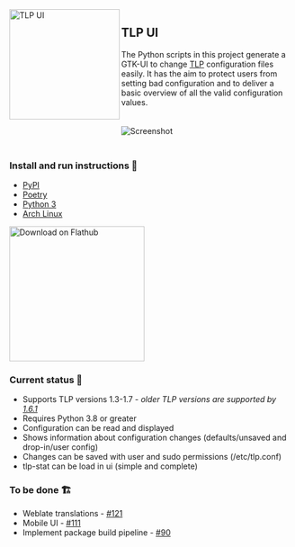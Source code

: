 
<img src="https://raw.githubusercontent.com/d4nj1/TLPUI/master/tlpui/icons/themeable/hicolor/scalable/apps/tlpui.svg" align="left" alt="TLP UI" width="196px">

## TLP UI

The Python scripts in this project generate a GTK-UI to change [TLP](https://github.com/linrunner/TLP) configuration files easily.
It has the aim to protect users from setting bad configuration and to deliver a basic overview of all the valid configuration values.

<img src="https://raw.githubusercontent.com/d4nj1/TLPUI/master/screenshot.png" alt="Screenshot" vspace="20px">

### Install and run instructions :ledger:

* [PyPI](https://github.com/d4nj1/TLPUI/blob/master/docs/INSTALL.md#pypi)
* [Poetry](https://github.com/d4nj1/TLPUI/blob/master/docs/INSTALL.md#poetry)
* [Python 3](https://github.com/d4nj1/TLPUI/blob/master/docs/INSTALL.md#python-3)
* [Arch Linux](https://github.com/d4nj1/TLPUI/blob/master/docs/INSTALL.md#arch-linux)

<a href='https://flathub.org/apps/details/com.github.d4nj1.tlpui'><img width='240' alt='Download on Flathub' src='https://flathub.org/assets/badges/flathub-badge-en.png'/></a>

### Current status :sunrise_over_mountains:

* Supports TLP versions 1.3-1.7 - _older TLP versions are supported by [1.6.1](https://github.com/d4nj1/TLPUI/releases/tag/tlpui-1.6.1)_
* Requires Python 3.8 or greater
* Configuration can be read and displayed
* Shows information about configuration changes (defaults/unsaved and drop-in/user config)
* Changes can be saved with user and sudo permissions (/etc/tlp.conf)
* tlp-stat can be load in ui (simple and complete)

### To be done :building_construction:

* Weblate translations - [#121](https://github.com/d4nj1/TLPUI/issues/121)
* Mobile UI - [#111](https://github.com/d4nj1/TLPUI/issues/111)
* Implement package build pipeline - [#90](https://github.com/d4nj1/TLPUI/issues/90)

